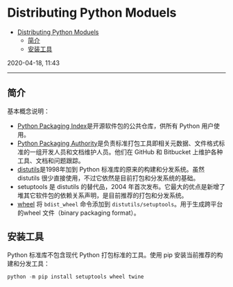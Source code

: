 # Distributing Python Moduels

- [Distributing Python Moduels](#distributing-python-moduels)
  - [简介](#%e7%ae%80%e4%bb%8b)
  - [安装工具](#%e5%ae%89%e8%a3%85%e5%b7%a5%e5%85%b7)

2020-04-18, 11:43
***

## 简介

基本概念说明：

- [Python Packaging Index](https://pypi.org/)是开源软件包的公共仓库，供所有 Python 用户使用。
- [Python Packaging Authority](https://www.pypa.io/en/latest/)是负责标准打包工具即相关元数据、文件格式标准的一组开发人员和文档维护人员。他们在 GitHub 和 Bitbucket 上维护各种工具、文档和问题跟踪。
- [distutils](https://docs.python.org/3/library/distutils.html#module-distutils)是1998年加到 Python 标准库的原来的构建和分发系统。虽然 distutils 很少直接使用，不过它依然是目前打包和分发系统的基础。
- setuptools 是 distutils 的替代品，2004 年首次发布。它最大的优点是新增了堆其它软件包的依赖关系声明，是目前推荐的打包和分发系统。
- [wheel](https://wheel.readthedocs.io/en/stable/) 将 `bdist_wheel` 命令添加到 `distutils/setuptools`。用于生成跨平台的wheel 文件（binary packaging format）。

## 安装工具

Python 标准库不包含现代 Python 打包标准的工具。使用 pip 安装当前推荐的构建和分发工具：

```py
python -m pip install setuptools wheel twine
```

